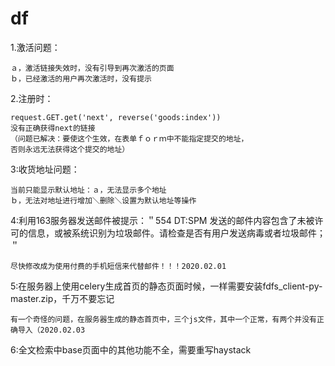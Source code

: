 # df
1.激活问题：   
    
    ａ，激活链接失效时，没有引导到再次激活的页面
    ｂ，已经激活的用户再次激活时，没有提示

2.注册时：    
    
    request.GET.get('next', reverse('goods:index'))
    没有正确获得next的链接
    （问题已解决：要使这个生效，在表单ｆｏｒｍ中不能指定提交的地址，
    否则永远无法获得这个提交的地址）

3:收货地址问题：
    
    当前只能显示默认地址：ａ，无法显示多个地址
    ｂ，无法对地址进行增加＼删除＼设置为默认地址等操作
    
4:利用163服务器发送邮件被提示：＂554 DT:SPM 发送的邮件内容包含了未被许可的信息，或被系统识别为垃圾邮件。请检查是否有用户发送病毒或者垃圾邮件；＂

    尽快修改成为使用付费的手机短信来代替邮件！！！2020.02.01


5:在服务器上使用celery生成首页的静态页面时候，一样需要安装fdfs_client-py-master.zip，千万不要忘记
    
    有一个奇怪的问题，在服务器生成的静态首页中，三个js文件，其中一个正常，有两个并没有正确导入（2020.02.03
    
    
6:全文检索中base页面中的其他功能不全，需要重写haystack    